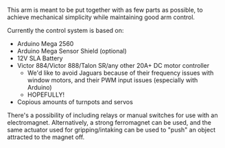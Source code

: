 This arm is meant to be put together with as few parts as possible, to achieve mechanical simplicity while maintaining good arm control. 

Currently the control system is based on:
- Arduino Mega 2560 
- Arduino Mega Sensor Shield (optional)
- 12V SLA Battery
- Victor 884/Victor 888/Talon SR/any other 20A+ DC motor controller
	- We'd like to avoid Jaguars because of their frequency issues with window motors, and their PWM input issues (especially with Arduino)
	- HOPEFULLY!
- Copious amounts of turnpots and servos

There's a possibility of including relays or manual switches for use with an electromagnet. Alternatively, a strong ferromagnet can be used, and the same actuator used for gripping/intaking can be used to "push" an object attracted to the magnet off.
